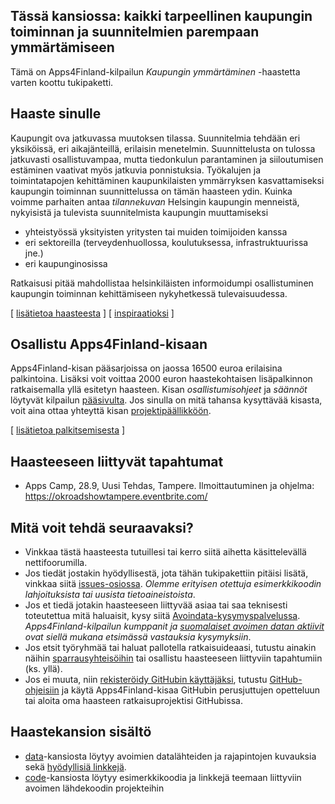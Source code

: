 ## Tässä kansiossa: kaikki tarpeellinen kaupungin toiminnan ja suunnitelmien parempaan ymmärtämiseen

Tämä on Apps4Finland-kilpailun _Kaupungin ymmärtäminen_ -haastetta varten koottu tukipaketti. 

## Haaste sinulle

Kaupungit ova jatkuvassa muutoksen tilassa. Suunnitelmia tehdään eri yksiköissä, eri aikajänteillä, erilaisin
menetelmin. Suunnittelusta on tulossa jatkuvasti osallistuvampaa, mutta tiedonkulun parantaminen ja siiloutumisen
estäminen vaativat myös jatkuvia ponnistuksia. Työkalujen ja toimintatapojen kehittäminen kaupunkilaisten
ymmärryksen kasvattamiseksi kaupungin toiminnan suunnittelussa on tämän haasteen ydin. Kuinka voimme
parhaiten antaa _tilannekuvan_ Helsingin kaupungin menneistä, nykyisistä ja tulevista suunnitelmista kaupungin
muuttamiseksi
* yhteistyössä yksityisten yritysten tai muiden toimijoiden kanssa
* eri sektoreilla (terveydenhuollossa, koulutuksessa, infrastruktuurissa jne.)
* eri kaupunginosissa

Ratkaisusi pitää mahdollistaa helsinkiläisten informoidumpi osallistuminen kaupungin toiminnan
kehittämiseen nykyhetkessä tulevaisuudessa. 

[ [lisätietoa haasteesta](taustatietoa.md) ] [ [inspiraatioksi](inspiraatioksi.md) ]

## Osallistu Apps4Finland-kisaan

Apps4Finland-kisan pääsarjoissa on jaossa 16500 euroa erilaisina palkintoina.
Lisäksi voit voittaa 2000 euron haastekohtaisen lisäpalkinnon ratkaisemalla yllä esitetyn haasteen.
Kisan _osallistumisohjeet_ ja _säännöt_ löytyvät kilpailun [pääsivulta](http://apps4finland.fi). Jos sinulla on mitä tahansa kysyttävää
kisasta, voit aina ottaa yhteyttä kisan [projektipäällikköön](http://www.apps4finland.fi/yhteystiedot/).

[ [lisätietoa palkitsemisesta](palkitsemisesta.md) ]

## Haasteeseen liittyvät tapahtumat

* Apps Camp, 28.9, Uusi Tehdas, Tampere. Ilmoittautuminen ja ohjelma: https://okroadshowtampere.eventbrite.com/

## Mitä voit tehdä seuraavaksi?

- Vinkkaa tästä haasteesta tutuillesi tai kerro siitä aihetta käsittelevällä nettifoorumilla.
- Jos tiedät jostakin hyödyllisestä, jota tähän tukipakettiin pitäisi lisätä, vinkkaa siitä [issues-osiossa](https://github.com/apps4finland/haaste-kaupungin-ymmartaminen/issues?state=open). _Olemme erityisen otettuja esimerkkikoodin lahjoituksista tai uusista tietoaineistoista_.
- Jos et tiedä jotakin haasteeseen liittyvää asiaa tai saa teknisesti toteutettua mitä haluaisit, kysy siitä [Avoindata-kysymyspalvelussa](http://avoindata.net/). _Apps4Finland-kilpailun kumppanit ja [suomalaiset avoimen datan aktiivit](https://www.facebook.com/groups/fi.okfn/) ovat siellä mukana etsimässä vastauksia kysymyksiin_.
- Jos etsit työryhmää tai haluat pallotella ratkaisuideaasi, tutustu ainakin näihin [sparrausyhteisöihin](https://github.com/apps4finland/haaste-kaupungin-ymmartaminen/blob/master/data/linkkeja.md) tai osallistu haasteeseen liittyviin tapahtumiin (ks. yllä).
- Jos ei muuta, niin [rekisteröidy GitHubin käyttäjäksi](https://github.com/signup), tutustu [GitHub-ohjeisiin](http://sixrevisions.com/resources/git-tutorials-beginners/) ja käytä Apps4Finland-kisaa GitHubin perusjuttujen opetteluun
tai aloita oma haasteen ratkaisuprojektisi GitHubissa.

## Haastekansion sisältö
- [data](https://github.com/apps4finland/haaste-kaupungin-ymmartaminen/tree/master/data)-kansiosta löytyy avoimien datalähteiden ja rajapintojen kuvauksia sekä [hyödyllisiä linkkejä](https://github.com/apps4finland/haaste-kaupungin-ymmartaminen/blob/master/data/linkkeja.md).
- [code](https://github.com/apps4finland/haaste-kaupungin-ymmartaminen/tree/master/code)-kansiosta löytyy esimerkkikoodia ja linkkejä teemaan liittyviin avoimen lähdekoodin projekteihin
